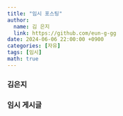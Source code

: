 ```yaml
---
title: "임시 포스팅"
author:
  name: 김 은지
  link: https://github.com/eun-g-gg
date: 2024-06-06 22:00:00 +0900
categories: [자유]
tags: [임시]
math: true
---
```


### 김은지
### 임시 게시글

